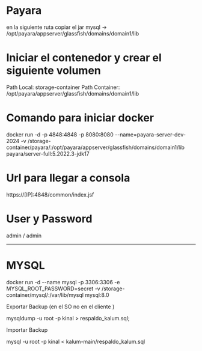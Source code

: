 # Payara

en la siguiente ruta copiar el jar mysql -> /opt/payara/appserver/glassfish/domains/domain1/lib

# Iniciar el contenedor y crear el siguiente volumen

Path Local: storage-container
Path Container: /opt/payara/appserver/glassfish/domains/domain1/lib

# Comando para iniciar docker

docker run -d -p 4848:4848 -p 8080:8080 --name=payara-server-dev-2024 -v /storage-container/payara/:/opt/payara/appserver/glassfish/domains/domain1/lib payara/server-full:5.2022.3-jdk17

# Url para llegar a consola

https://[IP]:4848/common/index.jsf

# User y Password

admin / admin

______________________________________________

# MYSQL

docker run -d --name mysql -p 3306:3306 -e MYSQL_ROOT_PASSWORD=secret -v /storage-container/mysql/:/var/lib/mysql mysql:8.0

Exportar Backup (en el SO no en el cliente )

mysqldump -u root -p kinal > respaldo_kalum.sql;

Importar Backup

mysql -u root -p kinal < kalum-main/respaldo_kalum.sql


